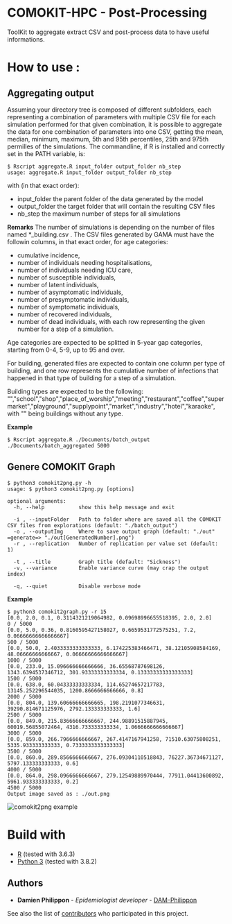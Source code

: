 # COMOKIT-HPC - Post-Processing
ToolKit to aggregate extract CSV and post-process data to have useful informations.

# How to use :

## Aggregating output

Assuming your directory tree is composed of different subfolders, each representing a combination of parameters with multiple CSV file for each simulation performed for that given combination, it is possible to aggregate the data for one combination of parameters into one CSV, getting the mean, median, minimum, maximum, 5th and 95th percentiles, 25th and 975th permilles of the simulations. The commandline, if R is installed and correctly set in the PATH variable, is: 

```
$ Rscript aggregate.R input_folder output_folder nb_step
usage: aggregate.R input_folder output_folder nb_step

```
with (in that exact order): 
* input_folder the parent folder of the data generated by the model
* output_folder the target folder that will contain the resulting CSV files
* nb_step the maximum number of steps for all simulations

**Remarks**
The number of simulations is depending on the number of files named \*_building.csv . The CSV files generated by GAMA must have the followin columns, in that exact order, for age categories: 
* cumulative incidence, 
* number of individuals needing hospitalisations, 
* number of individuals needing ICU care, 
* number of susceptible individuals, 
* number of latent individuals, 
* number of asymptomatic individuals, 
* number of presymptomatic individuals, 
* number of symptomatic individuals, 
* number of recovered individuals, 
* number of dead individuals,
with each row representing the given number for a step of a simulation.

Age categories are expected to be splitted in 5-year gap categories, starting from 0-4, 5-9, up to 95 and over. 

For building, generated files are expected to contain one column per type of building, and one row represents the cumulative number of infections that happened in that type of building for a step of a simulation. 

Building types are expected to be the following:
"","school","shop","place_of_worship","meeting","restaurant","coffee","supermarket","playground","supplypoint","market","industry","hotel","karaoke", 
with "" being buildings without any type. 

**Example**
```
$ Rscript aggregate.R ./Documents/batch_output ./Documents/batch_aggregated 5000
```

## Genere COMOKIT Graph

```
$ python3 comokit2png.py -h
usage: $ python3 comokit2png.py [options]

optional arguments:
  -h, --help           show this help message and exit

  -i , --inputFolder   Path to folder where are saved all the COMOKIT CSV files from explorations (default: "./batch_output")
  -o , --outputImg     Where to save output graph (default: "./out" =generate=> "./out[GeneratedNumber].png")
  -r , --replication   Number of replication per value set (default: 1)

  -t , --title         Graph title (default: "Sickness")
  -v, --variance       Enable variance curve (may crap the output index)
  
  -q, --quiet          Disable verbose mode
```

**Example**
```
$ python3 comokit2graph.py -r 15
[0.0, 2.0, 0.1, 0.3114321219064982, 0.09698996655518395, 2.0, 2.0]
0 / 5000
[0.0, 5.0, 0.36, 0.8160595427158027, 0.6659531772575251, 7.2, 0.06666666666666667]
500 / 5000
[0.0, 50.0, 2.4033333333333333, 6.174225383466471, 38.12105908584169, 48.06666666666667, 0.06666666666666667]
1000 / 5000
[0.0, 233.0, 15.096666666666666, 36.65568787698126, 1343.6394537346712, 301.93333333333334, 0.13333333333333333]
1500 / 5000
[0.0, 638.0, 60.04333333333334, 114.65274657217783, 13145.252296544035, 1200.8666666666666, 0.8]
2000 / 5000
[0.0, 804.0, 139.60666666666665, 198.2191077346631, 39290.814671125976, 2792.133333333333, 1.6]
2500 / 5000
[0.0, 849.0, 215.83666666666667, 244.98891515887945, 60019.56855072464, 4316.733333333334, 1.0666666666666667]
3000 / 5000
[0.0, 859.0, 266.7966666666667, 267.4147167941258, 71510.63075808251, 5335.933333333333, 0.7333333333333333]
3500 / 5000
[0.0, 860.0, 289.8566666666667, 276.09304110518843, 76227.36734671127, 5797.133333333333, 0.6]
4000 / 5000
[0.0, 864.0, 298.0966666666667, 279.12549889970444, 77911.04413600892, 5961.933333333333, 0.2]
4500 / 5000
Output image saved as : ./out.png
```

![comokit2png example](https://raw.githubusercontent.com/COMOKIT/COMOKIT-HPC/master/.github/comokit2png.png)

# Build with
- [R](https://www.r-project.org/) (tested with 3.6.3)
- [Python 3](https://www.python.org/downloads/) (tested with 3.8.2) 

## Authors

* **Damien Philippon** - *Epidemiologist developer* - [DAM-Philippon](https://github.com/DAM-Philippon)

See also the list of [contributors](https://github.com/orgs/COMOKIT/people) who participated in this project.